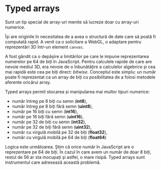 # Typed arrays

Sunt un tip special de array-uri menite să lucreze doar cu array-uri numerice.

Își are originile în necesitatea de a avea o structură de date care să poată fi computată rapid. A venit ca o solicitare a WebGL, o adaptare pentru reprezentări 3D într-un element `canvas`.

A fost gândit ca o depășire a limitărilor pe care le impune reprezentarea numerelor pe 64 de biți în JavaScript. Pentru calculele rapide de care are nevoie mediul 3D, era nevoie de o înbunătățire a calculelor algebrice și cea mai rapidă este cea pe biți direct: *bitwise*. Conceptul este simplu: un număr poate fi reprezentat ca un array de biți cu posibilitatea de a folosi metodele aferente oricărui array.

Typed arrays permit stocarea și manipularea mai multor tipuri numerice:

- număr întreg pe 8 biți cu semn (**int8**),
- număr întreg pe 8 biți fără semn (**uint8**),
- număr pe 16 biți cu semn (**int16**),
- număr pe 16 biți fără semn (**uint16**),
- număr pe 32 de biți cu semn (**int32**),
- număr pe 32 de biți fără semn (**uint32**),
- număr cu virgulă mobilă pe 32 de biți (**float32**),
- număr cu virgulă mobilă pe 64 de biți (**float64**)

Logica este următoarea. Știm că orice număr în JavaScript are o reprezentare pe 64 de biți. În cazul în care avem un număr de doar 8 biți, restul de 56 ar sta inocupați și astfel, o mare risipă.
Typed arrays sunt instrumentul care adresează această problemă.
